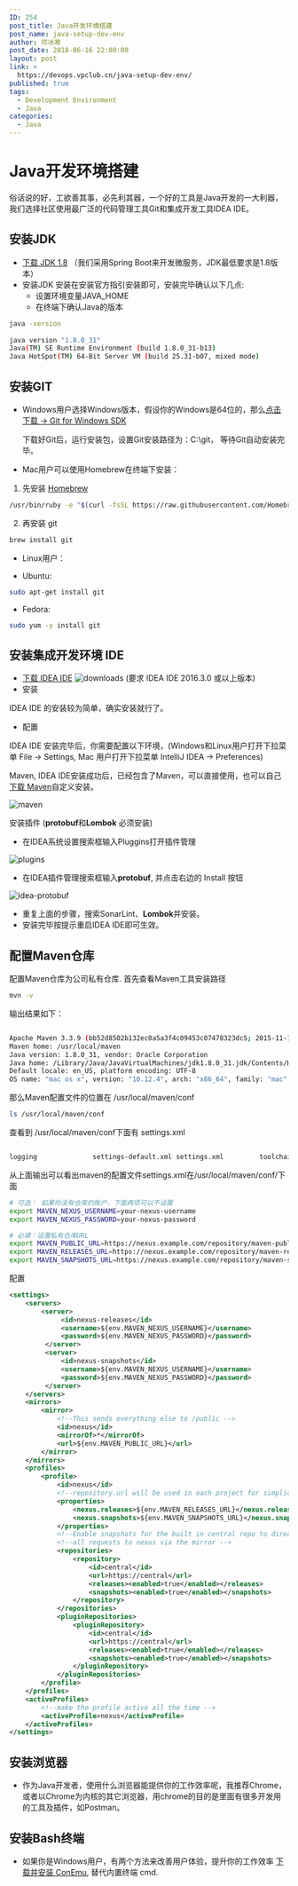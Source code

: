 ```yaml
---
ID: 254
post_title: Java开发环境搭建
post_name: java-setup-dev-env
author: 邓冰寒
post_date: 2018-06-16 22:00:00
layout: post
link: >
  https://devops.vpclub.cn/java-setup-dev-env/
published: true
tags:
  - Development Environment
  - Java
categories:
  - Java
---
```


# Java开发环境搭建

俗话说的好，工欲善其事，必先利其器，一个好的工具是Java开发的一大利器，我们选择社区使用最广泛的代码管理工具Git和集成开发工具IDEA IDE。

## 安装JDK

* [下载 JDK 1.8](https://stage.vpclub.cn/file/jdk/jdk-8u152-windows-x64.exe) （我们采用Spring Boot来开发微服务，JDK最低要求是1.8版本）
* 安装JDK 安装在安装官方指引安装即可，安装完毕确认以下几点:
    * 设置环境变量JAVA_HOME
    * 在终端下确认Java的版本

```bash
java -version
  
java version "1.8.0_31"
Java(TM) SE Runtime Environment (build 1.8.0_31-b13)
Java HotSpot(TM) 64-Bit Server VM (build 25.31-b07, mixed mode)
```  

## 安装GIT
  
* Windows用户选择Windows版本，假设你的Windows是64位的，那么[点击下载 -> Git for Windows SDK](https://stage.vpclub.cn/file/git/git-sdk-installer-1.0.6-64.7z.exe)

    下载好Git后，运行安装包，设置Git安装路径为：C:\git， 等待Git自动安装完毕。

* Mac用户可以使用Homebrew在终端下安装：

1. 先安装 [Homebrew](http://brew.sh/index_zh-cn.html)
```bash
/usr/bin/ruby -e "$(curl -fsSL https://raw.githubusercontent.com/Homebrew/install/master/install)"
```

2. 再安装 git

```bash
brew install git
```

* Linux用户：

* Ubuntu:

```bash
sudo apt-get install git
```

* Fedora:

```bash
sudo yum -y install git
```

## 安装集成开发环境 IDE

* [下载 IDEA IDE](https://www.jetbrains.com/idea/download)
  ![downloads](/images/java-setup-dev-env/idea-downloads.png) (要求 IDEA IDE 2016.3.0 或以上版本)
* 安装

IDEA IDE 的安装较为简单，确实安装就行了。

* 配置
  
IDEA IDE 安装完毕后，你需要配置以下环境，(Windows和Linux用户打开下拉菜单 File -> Settings, Mac 用户打开下拉菜单 IntelliJ IDEA -> Preferences)

Maven, IDEA IDE安装成功后，已经包含了Maven，可以直接使用，也可以自己[下载 Maven](apache-maven-3.5.2-bin.zip)自定义安装。

![maven](/images/java-setup-dev-env/idea-mvn.png)

安装插件 (**protobuf**和**Lombok** 必须安装)

* 在IDEA系统设置搜索框输入Pluggins打开插件管理

![plugins](/images/java-setup-dev-env/idea-plugin-install.png)

* 在IDEA插件管理搜索框输入**protobuf**, 并点击右边的 Install 按钮

![idea-protobuf](/images/java-setup-dev-env/idea-protobuf.png)

* 重复上面的步骤，搜索SonarLint、**Lombok**并安装。
* 安装完毕按提示重启IDEA IDE即可生效。

## 配置Maven仓库

配置Maven仓库为公司私有仓库. 首先查看Maven工具安装路径

```bash
mvn -v
```

输出结果如下：

```bash

Apache Maven 3.3.9 (bb52d8502b132ec0a5a3f4c09453c07478323dc5; 2015-11-11T00:41:47+08:00)
Maven home: /usr/local/maven
Java version: 1.8.0_31, vendor: Oracle Corporation
Java home: /Library/Java/JavaVirtualMachines/jdk1.8.0_31.jdk/Contents/Home/jre
Default locale: en_US, platform encoding: UTF-8
OS name: "mac os x", version: "10.12.4", arch: "x86_64", family: "mac"
```

那么Maven配置文件的位置在 /usr/local/maven/conf

```bash
ls /usr/local/maven/conf
```

查看到 /usr/local/maven/conf下面有 settings.xml

```bash

logging              settings-default.xml settings.xml         toolchains.xml
```

从上面输出可以看出maven的配置文件settings.xml在/usr/local/maven/conf/下面

```bash
# 可选： 如果你没有仓库的账户，下面两项可以不设置
export MAVEN_NEXUS_USERNAME=your-nexus-username
export MAVEN_NEXUS_PASSWORD=your-nexus-password

# 必填：设置私有仓库URL
export MAVEN_PUBLIC_URL=https://nexus.example.com/repository/maven-public/
export MAVEN_RELEASES_URL=https://nexus.example.com/repository/maven-releases/
export MAVEN_SNAPSHOTS_URL=https://nexus.example.com/repository/maven-snapshots/
```

配置 

```xml
<settings>
    <servers>
        <server>
             <id>nexus-releases</id>
             <username>${env.MAVEN_NEXUS_USERNAME}</username>
             <password>${env.MAVEN_NEXUS_PASSWORD}</password>
         </server>
         <server>
             <id>nexus-snapshots</id>
             <username>${env.MAVEN_NEXUS_USERNAME}</username>
             <password>${env.MAVEN_NEXUS_PASSWORD}</password>
         </server>
    </servers>
    <mirrors>
        <mirror>
            <!--This sends everything else to /public -->
            <id>nexus</id>
            <mirrorOf>*</mirrorOf>
            <url>${env.MAVEN_PUBLIC_URL}</url>
        </mirror>
    </mirrors>
    <profiles>
        <profile>
            <id>nexus</id>
            <!--repository.url will be used in each project for simplicity-->
            <properties>
                <nexus.releases>${env.MAVEN_RELEASES_URL}</nexus.releases>
                <nexus.snapshots>${env.MAVEN_SNAPSHOTS_URL}</nexus.snapshots>
            </properties>
            <!--Enable snapshots for the built in central repo to direct -->
            <!--all requests to nexus via the mirror -->
            <repositories>
                <repository>
                    <id>central</id>
                    <url>https://central</url>
                    <releases><enabled>true</enabled></releases>
                    <snapshots><enabled>true</enabled></snapshots>
                </repository>
            </repositories>
            <pluginRepositories>
                <pluginRepository>
                    <id>central</id>
                    <url>https://central</url>
                    <releases><enabled>true</enabled></releases>
                    <snapshots><enabled>true</enabled></snapshots>
                </pluginRepository>
            </pluginRepositories>
        </profile>
    </profiles>
    <activeProfiles>
        <!--make the profile active all the time -->
        <activeProfile>nexus</activeProfile>
    </activeProfiles>
</settings>
```

## 安装浏览器

* 作为Java开发者，使用什么浏览器能提供你的工作效率呢，我推荐Chrome，或者以Chrome为内核的其它浏览器，用chrome的目的是里面有很多开发用的工具及插件，如Postman。

## 安装Bash终端

* 如果你是Windows用户，有两个方法来改善用户体验，提升你的工作效率
  [下载并安装 ConEmu](https://stage.vpclub.cn/file/conemu/ConEmuSetup.161206.exe), 替代内置终端 cmd.
